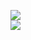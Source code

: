 [![](https://img.shields.io/badge/Made%20With-Github%20Spray-lightgrey.svg?style=for-the-badge&logo=github)](https://github.com/Annihil/github-spray#6168)  
[![](https://i.imgur.com/2DrTn0Z.gif)](https://github.com/Annihil/github-spray)